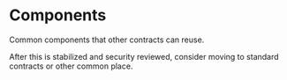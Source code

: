 # Components

Common components that other contracts can reuse.

After this is stabilized and security reviewed, consider moving to standard contracts or other common place.
